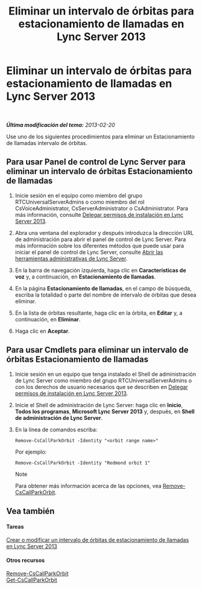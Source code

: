 ﻿---
title: Eliminar un intervalo de órbitas para estacionamiento de llamadas en Lync Server 2013
TOCTitle: Eliminar un intervalo de órbitas para estacionamiento de llamadas en Lync Server 2013
ms:assetid: 85e9f916-062d-450d-ac0a-aeaefc0f7cdc
ms:mtpsurl: https://technet.microsoft.com/es-es/library/Gg182546(v=OCS.15)
ms:contentKeyID: 48275904
ms.date: 01/07/2017
mtps_version: v=OCS.15
ms.translationtype: HT
---

# Eliminar un intervalo de órbitas para estacionamiento de llamadas en Lync Server 2013

 

_**Última modificación del tema:** 2013-02-20_

Use uno de los siguientes procedimientos para eliminar un Estacionamiento de llamadas intervalo de órbitas.

## Para usar Panel de control de Lync Server para eliminar un intervalo de órbitas Estacionamiento de llamadas

1.  Inicie sesión en el equipo como miembro del grupo RTCUniversalServerAdmins o como miembro del rol CsVoiceAdministrator, CsServerAdministrator o CsAdministrator. Para más información, consulte [Delegar permisos de instalación en Lync Server 2013](lync-server-2013-delegate-setup-permissions.md).

2.  Abra una ventana del explorador y después introduzca la dirección URL de administración para abrir el panel de control de Lync Server. Para más información sobre los diferentes métodos que puede usar para iniciar el panel de control de Lync Server, consulte [Abrir las herramientas administrativas de Lync Server](lync-server-2013-open-lync-server-administrative-tools.md).

3.  En la barra de navegación izquierda, haga clic en **Características de voz** y, a continuación, en **Estacionamiento de llamadas**.

4.  En la página **Estacionamiento de llamadas**, en el campo de búsqueda, escriba la totalidad o parte del nombre de intervalo de órbitas que desea eliminar.

5.  En la lista de órbitas resultante, haga clic en la órbita, en **Editar** y, a continuación, en **Eliminar**.

6.  Haga clic en **Aceptar**.

## Para usar Cmdlets para eliminar un intervalo de órbitas Estacionamiento de llamadas

1.  Inicie sesión en un equipo que tenga instalado el Shell de administración de Lync Server como miembro del grupo RTCUniversalServerAdmins o con los derechos de usuario necesarios que se describen en [Delegar permisos de instalación en Lync Server 2013](lync-server-2013-delegate-setup-permissions.md).

2.  Inicie el Shell de administración de Lync Server: haga clic en **Inicio**, **Todos los programas**, **Microsoft Lync Server 2013** y, después, en **Shell de administración de Lync Server**.

3.  En la línea de comandos escriba:
    
        Remove-CsCallParkOrbit -Identity "<orbit range name>" 
    
    Por ejemplo:
    
        Remove-CsCallParkOrbit -Identity "Redmond orbit 1"
    

    > [!NOTE]
    > Para obtener más información acerca de las opciones, vea <A href="remove-cscallparkorbit.md">Remove-CsCallParkOrbit</A>.



## Vea también

#### Tareas

[Crear o modificar un intervalo de órbitas de estacionamiento de llamadas en Lync Server 2013](lync-server-2013-create-or-modify-a-call-park-orbit-range.md)  

#### Otros recursos

[Remove-CsCallParkOrbit](remove-cscallparkorbit.md)  
[Get-CsCallParkOrbit](get-cscallparkorbit.md)


